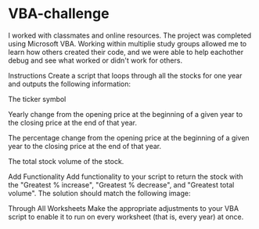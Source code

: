 # VBA-challenge

I worked with classmates and online resources. The project was completed using Microsoft VBA. Working within multiplie study groups allowed me to learn how others created their code, and we were able to help eachother debug and see what worked or didn't work for others. 


Instructions
Create a script that loops through all the stocks for one year and outputs the following information:

The ticker symbol

Yearly change from the opening price at the beginning of a given year to the closing price at the end of that year.

The percentage change from the opening price at the beginning of a given year to the closing price at the end of that year.

The total stock volume of the stock.

Add Functionality
Add functionality to your script to return the stock with the "Greatest % increase", "Greatest % decrease", and "Greatest total volume". The solution should match the following image:

Through All Worksheets
Make the appropriate adjustments to your VBA script to enable it to run on every worksheet (that is, every year) at once.
